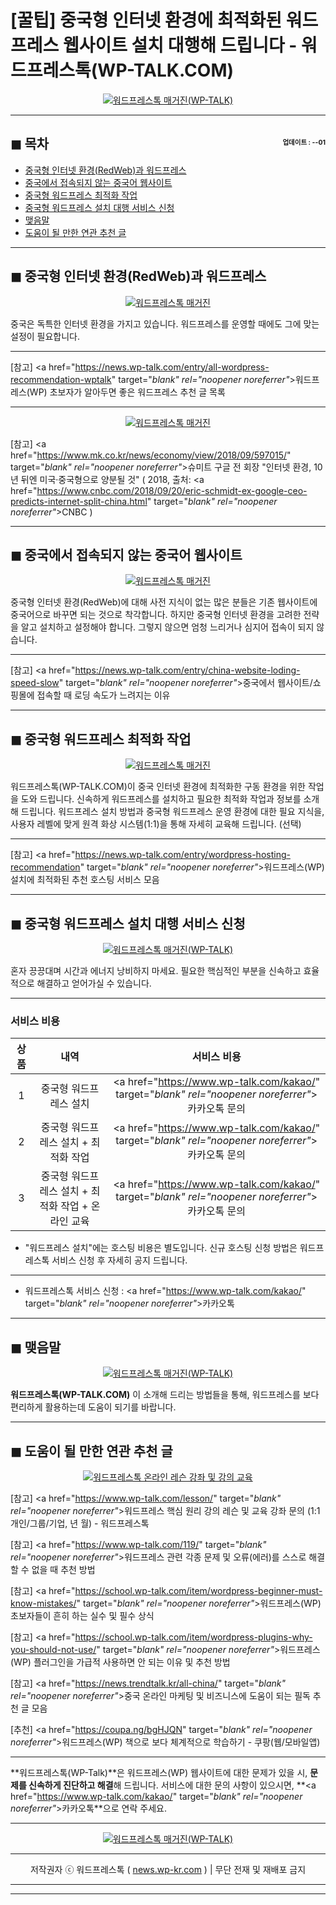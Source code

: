 # [꿀팁] 중국형 인터넷 환경에 최적화된 워드프레스 웹사이트 설치 대행해 드립니다 - 워드프레스톡(WP-TALK.COM)

<center><a href="https://www.wp-talk.com/kakao/" target="_blank" rel="noopener noreferrer"_><img src="https://hellotblog.files.wordpress.com/2019/04/wptalk-china-install-01-300x300.png" style="max-width:100%;" alt="워드프레스톡 매거진(WP-TALK)"></a></center>

<!-- <a name="index"></a> -->
***
## ◼︎ 목차 <span style="font-size:0.5em; float:right; padding:0.5em 0 0;"><i class="fas fa-clock"></i> 업데이트 : <span class="post-year"></span>-<span class="post-month-digits"></span>-01</span>

- [중국형 인터넷 환경(RedWeb)과 워드프레스](#index-00)
- [중국에서 접속되지 않는 중국어 웹사이트](#index-01)
- [중국형 워드프레스 최적화 작업](#index-02)
- [중국형 워드프레스 설치 대행 서비스 신청](#index-03)
- [맺음말](#index-epilogue)
- [도움이 될 만한 연관 추천 글](#recommendation)

<!-- <a name="index-00"></a> -->
***
## ◼︎ 중국형 인터넷 환경(RedWeb)과 워드프레스

<center><a href="https://www.wp-talk.com/kakao/" target="_blank" rel="noopener noreferrer"_><img src="https://hellotblog.files.wordpress.com/2019/04/china-web-cover-01-800.png" style="max-width:100%;" alt="워드프레스톡 매거진"></a></center>

중국은 독특한 인터넷 환경을 가지고 있습니다.
워드프레스를 운영할 때에도 그에 맞는 설정이 필요합니다.

***
[참고] <a href="https://news.wp-talk.com/entry/all-wordpress-recommendation-wptalk" target="_blank" rel="noopener noreferrer"_>워드프레스(WP) 초보자가 알아두면 좋은 워드프레스 추천 글 목록</a>

***
<center><a href="https://www.redweb.kr/kakao/" target="_blank" rel="noopener noreferrer"_><img src="https://hellotblog.files.wordpress.com/2019/04/internet-users-stats-2019-top20.png" style="max-width:100%;" alt="워드프레스톡 매거진"></a></center>

[참고] <a href="https://www.mk.co.kr/news/economy/view/2018/09/597015/" target="_blank" rel="noopener noreferrer"_>슈미트 구글 전 회장 "인터넷 환경, 10년 뒤엔 미국·중국형으로 양분될 것"</a> ( 2018, 출처: <a href="https://www.cnbc.com/2018/09/20/eric-schmidt-ex-google-ceo-predicts-internet-split-china.html" target="_blank" rel="noopener noreferrer"_>CNBC</a> )

<!-- <a name="index-01"></a> -->
***
## ◼︎ 중국에서 접속되지 않는 중국어 웹사이트

<center><a href="https://www.wp-talk.com/kakao/" target="_blank" rel="noopener noreferrer"_><img src="https://hellotblog.files.wordpress.com/2018/10/china-startchina-online-02-800x425.png" style="max-width:100%;" alt="워드프레스톡 매거진"></a></center>

중국형 인터넷 환경(RedWeb)에 대해 사전 지식이 없는 많은 분들은 기존 웹사이트에 중국어으로 바꾸면 되는 것으로 착각합니다.
하지만 중국형 인터넷 환경을 고려한 전략을 알고 설치하고 설정해야 합니다.
그렇지 않으면 엄청 느리거나 심지어 접속이 되지 않습니다.

***
[참고] <a href="https://news.wp-talk.com/entry/china-website-loding-speed-slow" target="_blank" rel="noopener noreferrer"_>중국에서 웹사이트/쇼핑몰에 접속할 때 로딩 속도가 느려지는 이유</a>

<!-- <a name="index-02"></a> -->
***
## ◼︎ 중국형 워드프레스 최적화 작업

<center><a href="https://www.wp-talk.com/kakao/" target="_blank" rel="noopener noreferrer"_><img src="https://hellotblog.files.wordpress.com/2018/10/coding-example-01-800x400.png" style="max-width:100%;" alt="워드프레스톡 매거진"></a></center>

워드프레스톡(WP-TALK.COM)이 중국 인터넷 환경에 최적화한 구동 환경을 위한 작업을 도와 드립니다.
신속하게 워드프레스를 설치하고 필요한 최적화 작업과 정보를 소개해 드립니다.
워드프레스 설치 방법과 중국형 워드프레스 운영 환경에 대한 필요 지식을, 사용자 레벨에 맞게 원격 화상 시스템(1:1)을 통해 자세히 교육해 드립니다. (선택)

***
[참고] <a href="https://news.wp-talk.com/entry/wordpress-hosting-recommendation" target="_blank" rel="noopener noreferrer"_>워드프레스(WP) 설치에 최적화된 추천 호스팅 서비스 모음</a>

<!-- <a name="index-03"></a> -->
***
## ◼︎ 중국형 워드프레스 설치 대행 서비스 신청

<center><a href="https://www.wp-talk.com/kakao/" target="_blank" rel="noopener noreferrer"_><img src="https://hellotblog.files.wordpress.com/2019/03/kmong-logo-girl-round-02-120x120.png" style="max-width:100%;" alt="워드프레스톡 매거진(WP-TALK)"></a></center>

혼자 끙끙대며 시간과 에너지 낭비하지 마세요.
필요한 핵심적인 부분을 신속하고 효율적으로 해결하고 얻어가실 수 있습니다.

***
### 서비스 비용

|상품|내역|서비스 비용|
|:-:|:-:|:-:|
|1|중국형 워드프레스 설치|<a href="https://www.wp-talk.com/kakao/" target="_blank" rel="noopener noreferrer"_>카카오톡 문의</a>|
|2|중국형 워드프레스 설치 + 최적화 작업|<a href="https://www.wp-talk.com/kakao/" target="_blank" rel="noopener noreferrer"_>카카오톡 문의</a>|
|3|중국형 워드프레스 설치 + 최적화 작업 + 온라인 교육|<a href="https://www.wp-talk.com/kakao/" target="_blank" rel="noopener noreferrer"_>카카오톡 문의</a>|

- "워드프레스 설치"에는 호스팅 비용은 별도입니다. 신규 호스팅 신청 방법은 워드프레스톡 서비스 신청 후 자세히 공지 드립니다.

***
- 워드프레스톡 서비스 신청 : <a href="https://www.wp-talk.com/kakao/" target="_blank" rel="noopener noreferrer"_>카카오톡</a>

<!-- <a name="index-epilogue"></a> -->
***
## ◼︎ 맺음말

<center><a href="https://www.wp-talk.com/kakao/" target="_blank" rel="noopener noreferrer"_><img src="https://hellotblog.files.wordpress.com/2019/03/wptalk-logo-120x120.png" style="max-width:100%;" alt="워드프레스톡 매거진(WP-TALK)"></a></center>

**워드프레스톡(WP-TALK.COM)** 이 소개해 드리는 방법들을 통해, 워드프레스를 보다 편리하게 활용하는데 도움이 되기를 바랍니다.

<!-- <a name="recommendation"></a> -->
***
## ◼︎ 도움이 될 만한 연관 추천 글

<center><a href="https://www.wp-talk.com/lesson/" target="_blank" rel="noopener noreferrer"_><img src="https://hellotblog.files.wordpress.com/2019/01/wptalk-com-cover-01.png" style="max-width:100%;" alt="워드프레스톡 온라인 레슨 강좌 및 강의 교육"></a></center>

[참고] <a href="https://www.wp-talk.com/lesson/" target="_blank" rel="noopener noreferrer"_>워드프레스 핵심 원리 강의 레슨 및 교육 강좌 문의 (1:1개인/그룹/기업, <span class="post-year"></span>년 <span class="post-month"></span>월) - 워드프레스톡</a>

[참고] <a href="https://www.wp-talk.com/119/" target="_blank" rel="noopener noreferrer"_>워드프레스 관련 각종 문제 및 오류(에러)를 스스로 해결할 수 없을 때 추천 방법</a>

[참고] <a href="https://school.wp-talk.com/item/wordpress-beginner-must-know-mistakes/" target="_blank" rel="noopener noreferrer"_>워드프레스(WP) 초보자들이 흔히 하는 실수 및 필수 상식</a>

[참고] <a href="https://school.wp-talk.com/item/wordpress-plugins-why-you-should-not-use/" target="_blank" rel="noopener noreferrer"_>워드프레스(WP) 플러그인을 가급적 사용하면 안 되는 이유 및 추천 방법</a>

[참고] <a href="https://news.trendtalk.kr/all-china/" target="_blank" rel="noopener noreferrer"_>중국 온라인 마케팅 및 비즈니스에 도움이 되는 필독 추천 글 모음</a>

[추천] <a href="https://coupa.ng/bgHJQN" target="_blank" rel="noopener noreferrer"_>워드프레스(WP) 책으로 보다 체계적으로 학습하기 - 쿠팡(웹/모바일앱)</a>

***
**워드프레스톡(WP-Talk)**은 워드프레스(WP) 웹사이트에 대한 문제가 있을 시, **문제를 신속하게 진단하고 해결**해 드립니다. 서비스에 대한 문의 사항이 있으시면, **<a href="https://www.wp-talk.com/kakao/" target="_blank" rel="noopener noreferrer"_>카카오톡</a>**으로 연락 주세요.

***
<center><a href="https://www.wp-talk.com/kakao/" target="_blank" rel="noopener noreferrer"_><img src="https://hellotblog.files.wordpress.com/2019/03/wptalk-logo-120x120.png" style="max-width:100%;" alt="워드프레스톡 매거진(WP-TALK)"></a></center>

***
<center>저작권자 ⓒ 워드프레스톡 ( <a href="https://www.wp-talk.com/kakao/" target="_blank" rel="noopener noreferrer"_>news.wp-kr.com</a> ) | 무단 전재 및 재배포 금지</center>

***
<script type="text/javascript">
  var postdate = new Date();
  var post_y = document.getElementsByClassName("post-year");
  var post_m = document.getElementsByClassName("post-month");
  var post_mm = document.getElementsByClassName("post-month-digits");
  var i;
  for (i = 0; i < post_y.length; i++) {
    post_y[i].innerHTML = postdate.getFullYear();
  }
  for (i = 0; i < post_m.length; i++) {
    post_m[i].innerHTML = postdate.getMonth() + 1;
  }
  for (i = 0; i < post_mm.length; i++) {
    post_mm[i].innerHTML = ("0" + (postdate.getMonth() + 1)).slice(-2);
  }
</script>

***
